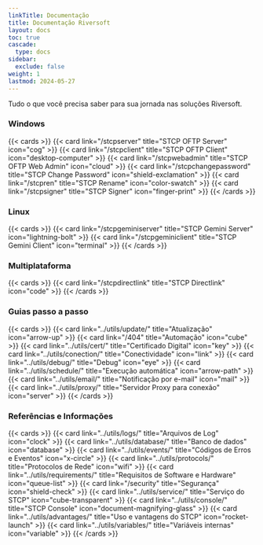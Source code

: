 ```yaml
---
linkTitle: Documentação
title: Documentação Riversoft
layout: docs
toc: true
cascade:
  type: docs
sidebar:
  exclude: false
weight: 1
lastmod: 2024-05-27
---
```


Tudo o que você precisa saber para sua jornada nas soluções Riversoft.

### Windows
{{< cards >}}
  {{< card link="/stcpserver" title="STCP OFTP Server" icon="cog" >}}
  {{< card link="/stcpclient" title="STCP OFTP Client" icon="desktop-computer" >}}
  {{< card link="/stcpwebadmin" title="STCP OFTP Web Admin" icon="cloud" >}}
  {{< card link="/stcpchangepassword" title="STCP Change Password" icon="shield-exclamation" >}}
  {{< card link="/stcpren" title="STCP Rename" icon="color-swatch" >}}
  {{< card link="/stcpsigner" title="STCP Signer" icon="finger-print" >}}
{{< /cards >}}

### Linux
{{< cards >}}
  {{< card link="/stcpgeminiserver" title="STCP Gemini Server" icon="lightning-bolt" >}}
  {{< card link="/stcpgeminiclient" title="STCP Gemini Client" icon="terminal" >}}
{{< /cards >}}

### Multiplataforma
{{< cards >}}
  {{< card link="/stcpdirectlink" title="STCP Directlink" icon="code" >}}
{{< /cards >}}

### Guias passo a passo
{{< cards >}}
  {{< card link="../utils/update/" title="Atualização" icon="arrow-up" >}}
  {{< card link="/404" title="Automação" icon="cube" >}}
  {{< card link="../utils/cert/" title="Certificado Digital" icon="key" >}}
  {{< card link="../utils/conection/" title="Conectividade" icon="link" >}}
  {{< card link="../utils/debug/" title="Debug" icon="eye" >}}
  {{< card link="../utils/schedule/" title="Execução automática" icon="arrow-path" >}}
  {{< card link="../utils/email/" title="Notificação por e-mail" icon="mail" >}}
  {{< card link="../utils/proxy/" title="Servidor Proxy para conexão" icon="server" >}}
{{< /cards >}}

### Referências e Informações

{{< cards >}}
  {{< card link="../utils/logs/" title="Arquivos de Log" icon="clock" >}}
  {{< card link="../utils/database/" title="Banco de dados" icon="database" >}}
  {{< card link="../utils/events/" title="Códigos de Erros e Eventos" icon="x-circle" >}}
  {{< card link="../utils/protocols/" title="Protocolos de Rede" icon="wifi" >}}
  {{< card link="../utils/requirements/" title="Requisitos de Software e Hardware" icon="queue-list" >}}
  {{< card link="/security" title="Segurança" icon="shield-check" >}}
  {{< card link="../utils/service/" title="Serviço do STCP" icon="cube-transparent" >}}
  {{< card link="../utils/console/" title="STCP Console" icon="document-magnifying-glass" >}}
  {{< card link="../utils/advantages/" title="Uso e vantagens do STCP" icon="rocket-launch" >}}
  {{< card link="../utils/variables/" title="Variáveis internas" icon="variable" >}}
{{< /cards >}}

